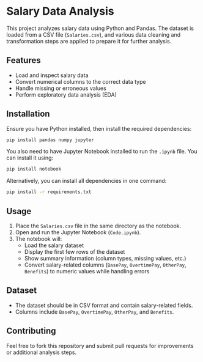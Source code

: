 # Salary Data Analysis

This project analyzes salary data using Python and Pandas. The dataset is loaded from a CSV file (`Salaries.csv`), and various data cleaning and transformation steps are applied to prepare it for further analysis.

## Features

- Load and inspect salary data
- Convert numerical columns to the correct data type
- Handle missing or erroneous values
- Perform exploratory data analysis (EDA)

## Installation

Ensure you have Python installed, then install the required dependencies:

```bash
pip install pandas numpy jupyter
```

You also need to have Jupyter Notebook installed to run the `.ipynb` file. You can install it using:

```bash
pip install notebook
```

Alternatively, you can install all dependencies in one command:

```bash
pip install -r requirements.txt
```

## Usage

1. Place the `Salaries.csv` file in the same directory as the notebook.
2. Open and run the Jupyter Notebook (`Code.ipynb`).
3. The notebook will:
   - Load the salary dataset
   - Display the first few rows of the dataset
   - Show summary information (column types, missing values, etc.)
   - Convert salary-related columns (`BasePay`, `OvertimePay`, `OtherPay`, `Benefits`) to numeric values while handling errors

## Dataset

- The dataset should be in CSV format and contain salary-related fields.
- Columns include `BasePay`, `OvertimePay`, `OtherPay`, and `Benefits`.

## Contributing

Feel free to fork this repository and submit pull requests for improvements or additional analysis steps.

